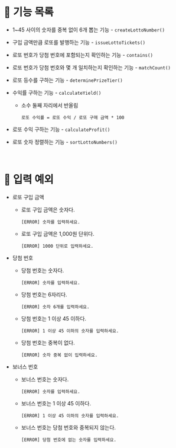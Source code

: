 # 🚀 기능 목록

- 1~45 사이의 숫자를 중복 없이 6개 뽑는 기능 - `createLottoNumber()`
- 구입 금액만큼 로또를 발행하는 기능 - `issueLottoTickets()`
- 로또 번호가 당첨 번호에 포함되는지 확인하는 기능 - `contains()`
- 로또 번호가 당첨 번호와 몇 개 일치하는지 확인하는 기능 - `matchCount()`
- 로또 등수를 구하는 기능 - `determinePrizeTier()`
- 수익률 구하는 기능 - `calculateYield()`
  - 소수 둘째 자리에서 반올림
    ```
    로또 수익률 = 로또 수익 / 로또 구매 금액 * 100
    ```
- 로또 수익 구하는 기능 - `calculateProfit()`
- 로또 숫자 정렬하는 기능 - `sortLottoNumbers()`

  <br />

# 🚨 입력 예외

- 로또 구입 금액

  - 로또 구입 금액은 숫자다.
    ```
    [ERROR] 숫자를 입력하세요.
    ```
  - 로또 구입 금액은 1,000원 단위다.
    ```
    [ERROR] 1000 단위로 입력하세요.
    ```

- 당첨 번호

  - 당첨 번호는 숫자다.
    ```
    [ERROR] 숫자를 입력하세요.
    ```
  - 당첨 번호는 6자리다.
    ```
    [ERROR] 숫자 6개를 입력하세요.
    ```
  - 당첨 번호는 1 이상 45 이하다.
    ```
    [ERROR] 1 이상 45 이하의 숫자를 입력하세요.
    ```
  - 당첨 번호는 중복이 없다.
    ```
    [ERROR] 숫자 중복 없이 입력하세요.
    ```

- 보너스 번호

  - 보너스 번호는 숫자다.
    ```
    [ERROR] 숫자를 입력하세요.
    ```
  - 보너스 번호는 1 이상 45 이하다.
    ```
    [ERROR] 1 이상 45 이하의 숫자를 입력하세요.
    ```
  - 보너스 번호는 당첨 번호와 중복되지 않는다.
    ```
    [ERROR] 당첨 번호에 없는 숫자를 입력하세요.
    ```
